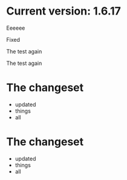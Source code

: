 Current version: 1.6.17
=========================
Eeeeee



Fixed 















The test again

The test again

The changeset
===========
- updated
- things
- all

The changeset
===========
- updated
- things
- all





